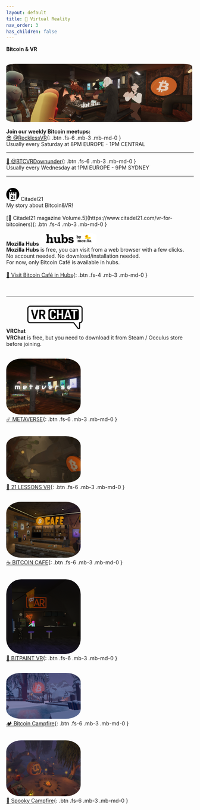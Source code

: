 ```yaml
---
layout: default
title: 🤿 Virtual Reality
nav_order: 3
has_children: false
---
```


**<span class="fs-10">Bitcoin & VR</span><br><br>**

<img src="/img/headervr.jpg" width="500" style="border-radius:5%"><br>

<span class="fs-8">**Join our weekly Bitcoin meetups:**</span>
<br>
 [😎 @RecklessVR](https://twitter.com/RecklessVR){: .btn .fs-6 .mb-3 .mb-md-0 } <br> Usually every Saturday at 8PM EUROPE - 1PM CENTRAL <br>


---


 [🦘 @BTCVRDownunder](https://twitter.com/BTCVRDownunder){: .btn .fs-6 .mb-3 .mb-md-0 }   <br>Usually every Wednesday at 1PM EUROPE - 9PM SYDNEY <br>


---




<br>
<img src="/img/21.png" height="auto" width="35" style="border-radius:50%">  <span class="fs-8">Citadel21</span> <br>
<span class="fs-4">My story about Bitcoin&VR!</span><br><br>
[📙 Citadel21  magazine Volume.5](https://www.citadel21.com/vr-for-bitcoiners){: .btn .fs-4 .mb-3 .mb-md-0 }





<br>

<span class="fs-6">**Mozilla Hubs**</span>
 <img src="/img/hubs.png" height="auto" width="150" style="border-radius:20%"><br>
**Mozilla Hubs** is free, you can visit from a web browser with a few clicks. <br>
No account needed. No download/installation needed. <br>
For now, only Bitcoin Café is available in hubs.<br>
<br>[ 🚀 Visit Bitcoin Café in Hubs](https://hubs.mozilla.com/scenes/uFHPdPj){: .btn .fs-4 .mb-3 .mb-md-0 } <br><br><br>


---

<span class="fs-8">**VRChat**</span>
 <img src="/img/vrchat.png" height="auto" width="150" style="border-radius:20%"><br>
**VRChat** is free, but you need to download it from Steam / Occulus store before joining.
<br><br>

 <img src="/img/metaverse.png" height="auto" width="200" style="border-radius:20%"><br>
[☄️ METAVERSE](https://vrchat.com/home/world/wrld_0c0e4352-c959-44a9-ba9e-5d07d6acc46f){: .btn .fs-6 .mb-3 .mb-md-0 } <br> <br>

<img src="/img/21lessons.png" height="auto" width="200" style="border-radius:20%"><br>
[🐇 21 LESSONS VR](https://vrchat.com/home/world/wrld_87cb52a8-eea8-4730-8c90-77c973f68165){: .btn .fs-6 .mb-3 .mb-md-0 } <br> <br>

 <img src="/img/cafe.png" height="auto" width="200" style="border-radius:20%"><br>
[☕ BITCOIN CAFE](https://vrchat.com/home/world/wrld_73ae10bd-7b61-47d0-909c-bc5c4cd8e39c){: .btn .fs-6 .mb-3 .mb-md-0 } <br> <br>

 <img src="/img/bitpaintvr.png" height="auto" width="200" style="border-radius:20%"><br>
[🎨 BITPAINT VR](https://vrchat.com/home/world/wrld_771a5150-22e1-4e91-9c1f-069e2b0fc121){: .btn .fs-6 .mb-3 .mb-md-0 } <br> <br>

 <img src="/img/winter.png" height="auto" width="200" style="border-radius:20%">  <br>
[🏕️ Bitcoin Campfire](https://vrchat.com/home/world/wrld_8967d510-6c47-45c4-8c78-7aab93a35993){: .btn .fs-6 .mb-3 .mb-md-0 } <br> <br>

 <img src="/img/spooky.png" height="auto" width="200" style="border-radius:20%"> <br>
[🎃 Spooky Campfire](https://vrchat.com/home/world/wrld_687d595c-af18-452b-b149-aa663d102c9b){: .btn .fs-6 .mb-3 .mb-md-0 } <br> <br>
